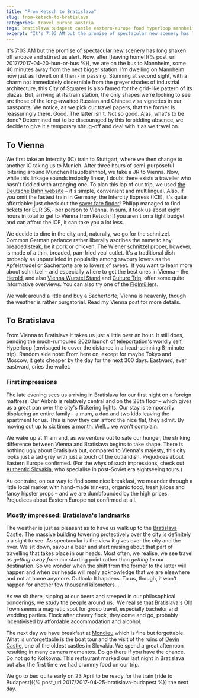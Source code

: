 ```yaml
---
title: "From Ketsch to Bratislava"
slug: from-ketsch-to-bratislava
categories: travel europe austria
tags: bratislava budapest castle eastern-europe food hyperloop mannheim munich podcast russian-visa sachertorte sightseeing train vienna visa
excerpt: "It's 7:03 AM but the promise of spectacular new scenery has long shaken off snooze and stirred us alert. Now, after leaving home, we are on the bus to Mannheim, some 40 minutes away from the next bigger station. I'm dwelling on Mannheim now just as I dwelt on it then - in passing. Stunning at second sight, with a charm not immediately discernible from the greyer shades of industrial architecture, this City of Squares is also famed for the grid-like pattern of its plazas."
---
```



It's 7:03 AM but the promise of spectacular new scenery has long shaken off snooze and stirred us alert. Now, after [leaving home]({% post_url 2017/2017-04-20-bun-or-bus %}), we are on the bus to Mannheim, some 40 minutes away from the next bigger station. I'm dwelling on Mannheim now just as I dwelt on it then - in passing. Stunning at second sight, with a charm not immediately discernible from the greyer shades of industrial architecture, this City of Squares is also famed for the grid-like pattern of its plazas. But, arriving at its train station, the only shapes we're looking to see are those of the long-awaited Russian and Chinese visa vignettes in our passports. We notice, as we pick our travel papers, that the former is reassuringly there. Good. The latter isn't. Not so good. Alas, what's to be done? Determined not to be discouraged by this forbidding absence, we decide to give it a temporary shrug-off and deal with it as we travel on.

To Vienna
---------

We first take an Intercity (IC) train to Stuttgart, where we then change to another IC taking us to Munich. After three hours of semi-purposeful loitering around München Hauptbahnhof, we take a JR to Vienna. Now, while this linkage sounds insipidly linear, I doubt there exists a traveller who hasn't fiddled with arranging one. To plan this lap of our trip, we used [the Deutsche Bahn website](https://reiseauskunft.bahn.de/) – it's simple, convenient and multilingual. Also, if you omit the fastest train in Germany, the Intercity Express (ICE), it's quite affordable: just check out the [saver fare finder](https://ps.bahn.de/preissuche/preissuche/psc_start.post?country=GBR&lang=en&?dbkanal_007=L04_S02_D002_KIN0060_SPARPREIS-FINDER-BUTTON_LZ03#stay)! Philipp managed to find tickets for EUR 35,- per person to Vienna. In sum, it took us about eight hours in total to get to Vienna from Ketsch; if you aren't on a tight budget and can afford the ICE, it can take you a lot less.

We decide to dine in the city and, naturally, we go for the schnitzel. Common German parlance rather liberally ascribes the name to any breaded steak, be it pork or chicken. The Wiener schnitzel proper, however, is made of a thin, breaded, pan-fried veal cutlet. It's a traditional dish probably as unparalleled in popularity among savoury lovers as the Apfelstrudel or Sachertorte are to lovers of sweet.  If you want to learn more about schnitzel – and especially where to get the best ones in Vienna – the [Herold](https://www.herold.at/blog/beste-schnitzel-wien-top-10/#Wo%5C_gibt%5C_es%5C_das%5C_beste%5C_Wiener%5C_Schnitzel%5C_in%5C_Wien), and also [Vienna Wurstel Stand](https://www.viennawurstelstand.com/guide/8-of-the-best-schnitzel-in-vienna/) and [Culture Trip](https://theculturetrip.com/europe/austria/articles/viennas-best-places-for-wiener-schnitzel/), offer some quite informative overviews. You can also try one of the [Figlmüller](https://figlmueller.at/)s.

We walk around a little and buy a Sachertorte; Vienna is heavenly, though the weather is rather purgatorial. Read my Vienna post for more details.

To Bratislava
-------------

From Vienna to Bratislava it takes us just a little over an hour. It still does, pending the much-rumoured 2020 launch of teleportation's worldly self, Hyperloop (envisaged to cover the distance in a head-spinning 8-minute trip). Random side note: From here on, except for maybe Tokyo and Moscow, it gets cheaper by the day for the next 300 days. Eastward, ever eastward, cries the wallet.

### First impressions

The late evening sees us arriving in Bratislava for our first night on a foreign mattress. Our Airbnb is relatively central and on the 28th floor – which gives us a great pan over the city's flickering lights. Our stay is temporarily displacing an entire family - a mum, a dad and two kids leaving the apartment for us. This is how they can afford the nice flat, they admit. By moving out up to six times a month. Well... we won't complain.

We wake up at 11 am and, as we venture out to sate our hunger, the striking difference between Vienna and Bratislava begins to take shape. There is nothing ugly about Bratislava but, compared to Vienna's majesty, this city looks just a tad grey with just a touch of the outlandish. Prejudices about Eastern Europe confirmed. (For the whys of such impressions, check out [Authentic Slovakia](https://www.authenticslovakia.com/), who specialise in post-Soviet era sightseeing tours.)

Au contraire, on our way to find some nice breakfast, we meander through a little local market with hand-made trinkets, organic food, fresh juices and fancy hipster props – and we are dumbfounded by the high prices. Prejudices about Eastern Europe not confirmed at all. 

### Mostly impressed: Bratislava's landmarks

The weather is just as pleasant as to have us walk up to the [Bratislava Castle](http://www.bratislava-hrad.sk/). The massive building towering protectively over the city is definitely a a sight to see. As spectacular is the view it gives over the city and the river. We sit down, savour a beer and start musing about that part of travelling that takes place in our heads. Most often, we realise, we see travel as _getting away from_ our starting point rather than _getting to_ our destination. So we wonder when the shift from the former to the latter will happen and when our heads will really acknowledge that we are elsewhere and not at home anymore. Outlook: It happens. To us, though, it won't happen for another few thousand kilometers...

As we sit there, sipping at our beers and steeped in our philosophical ponderings, we study the people around us.  We realise that Bratislava's Old Town seems a magnetic spot for group travel, especially bachelor and wedding parties. Flock after cheery flock, they come and go, probably incentivised by affordable accommodation and alcohol.

The next day we have breakfast at [Mondieu](https://mondieu.sk/home/) which is fine but forgettable. What is unforgettable is the boat tour and the visit of the ruins of [Devín Castle](https://en.wikipedia.org/wiki/Devín_Castle), one of the oldest castles in Slovakia. We spend a great afternoon resulting in many camera mementos. Do go there if you have the chance. Do not go to Kolkovna. This restaurant marked our last night in Bratislava but also the first time we had crummy food on our trip.

We go to bed quite early on 23 April to be ready for the train [ride to Budapest]({% post_url 2017/2017-04-25-bratislava-budapest %}) the next day.
